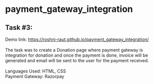 # payment_gateway_integration
## Task #3:
Demo link:  https://roshni-raut.github.io/payment_gateway_integration/ <br><br>
The task was to create a Donation page where payment gateway is integration for donation and once the payment is done, invoice will be generated and 
email will be sent to the user for the payment received. <br><br>
Languages Used: HTML, CSS<br>
Payment Gateway: Razorpay
